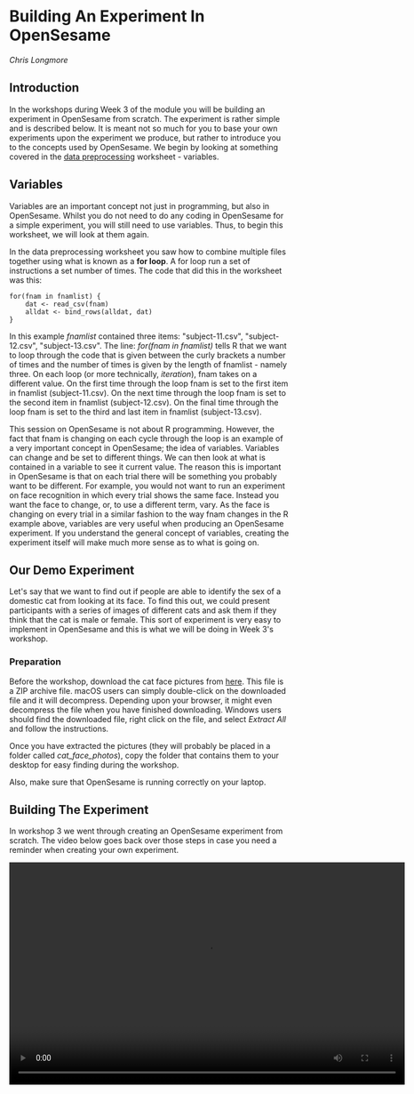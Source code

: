 # Building An Experiment In OpenSesame 

_Chris Longmore_

## Introduction

In the workshops during Week 3 of the module you will be building an experiment in OpenSesame from scratch. The experiment is rather simple and is described below. It is meant not so much for you to base your own experiments upon the experiment we produce, but rather to introduce you to the concepts used by OpenSesame. We begin by looking at something covered in the [data preprocessing](https://ajwills72.github.io/rminr/preproc.html) worksheet - variables.

## Variables

Variables are an important concept not just in programming, but also in OpenSesame. Whilst you do not need to do any coding in OpenSesame for a simple experiment, you will still need to use variables. Thus, to begin this worksheet, we will look at them again.

In the data preprocessing worksheet you saw how to combine multiple files together using what is known as a **for loop**. A for loop run a set of instructions a set number of times. The code that did this in the worksheet was this:

	for(fnam in fnamlist) {
  		dat <- read_csv(fnam)
  		alldat <- bind_rows(alldat, dat)
	}
		
In this example _fnamlist_ contained three items: "subject-11.csv", "subject-12.csv", "subject-13.csv". The line: _for(fnam in fnamlist)_ tells R that we want to loop through the code that is given between the curly brackets a number of times and the number of times is given by the length of fnamlist - namely three. On each loop (or more technically, _iteration_), fnam takes on a different value. On the first time through the loop fnam is set to the first item in fnamlist (subject-11.csv). On the next time through the loop fnam is set to the second item in fnamlist (subject-12.csv). On the final time through the loop fnam is set to the third and last item in fnamlist (subject-13.csv).

This session on OpenSesame is not about R programming. However, the fact that fnam is changing on each cycle through the loop is an example of a very important concept in OpenSesame; the idea of variables. Variables can change and be set to different things. We can then look at what is contained in a variable to see it current value. The reason this is important in OpenSesame is that on each trial there will be something you probably want to be different. For example, you would not want to run an experiment on face recognition in which every trial shows the same face. Instead you want the face to change, or, to use a different term, vary. As the face is changing on every trial in a similar fashion to the way fnam changes in the R example above, variables are very useful when producing an OpenSesame experiment. If you understand the general concept of variables, creating the experiment itself will make much more sense as to what is going on.

## Our Demo Experiment

Let's say that we want to find out if people are able to identify the sex of a domestic cat from looking at its face. To find this out, we could present participants with a series of images of different cats and ask them if they think that the cat is male or female. This sort of experiment is very easy to implement in OpenSesame and this is what we will be doing in Week 3's workshop.

### Preparation

Before the workshop, download the cat face pictures from [here](images/cat_face_photos.zip). This file is a ZIP archive file. macOS users can simply double-click on the downloaded file and it will decompress. Depending upon your browser, it might even decompress the file when you have finished downloading. Windows users should find the downloaded file, right click on the file, and select _Extract All_ and follow the instructions.

Once you have extracted the pictures (they will probably be placed in a folder called _cat_face_photos_), copy the folder that contains them to your desktop for easy finding during the workshop.

Also, make sure that OpenSesame is running correctly on your laptop.

## Building The Experiment

In workshop 3 we went through creating an OpenSesame experiment from scratch. The video below goes back over those steps in case you need a reminder when creating your own experiment.

<video width="712" height="400" controls>
<source src = "http://www.chrislongmore.co.uk/screencasts/videos/creating_an_experiment_in_opensesame.mp4" type = "video/mp4">
</video>